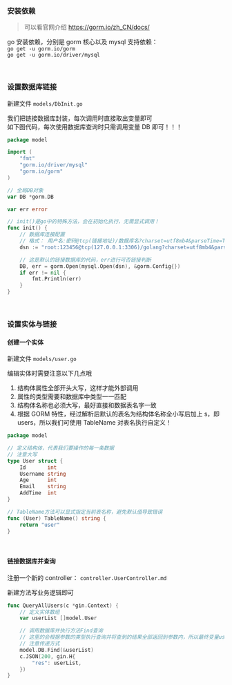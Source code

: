 ### 安装依赖

> 可以看官网介绍 https://gorm.io/zh_CN/docs/

go 安装依赖，分别是 gorm 核心以及 mysql 支持依赖：  
`go get -u gorm.io/gorm`  
`go get -u gorm.io/driver/mysql`

<br>

### 设置数据库链接

新建文件 `models/DbInit.go`

我们把链接数据库封装，每次调用时直接取出变量即可  
如下图代码，每次使用数据库查询时只需调用变量 DB 即可！！！

```go
package model

import (
	"fmt"
	"gorm.io/driver/mysql"
	"gorm.io/gorm"
)

// 全局DB对象
var DB *gorm.DB

var err error

// init()是go中的特殊方法，会在初始化执行，无需显式调用！
func init() {
    // 数据库连接配置
    // 格式： 用户名:密码@tcp(链接地址)/数据库名?charset=utf8mb4&parseTime=True&loc=Local
	dsn := "root:123456@tcp(127.0.0.1:3306)/golang?charset=utf8mb4&parseTime=True&loc=Local"

    // 这是默认的链接数据库的代码，err进行可否链接判断
	DB, err = gorm.Open(mysql.Open(dsn), &gorm.Config{})
	if err != nil {
		fmt.Println(err)
	}
}
```

<br>

### 设置实体与链接

#### 创建一个实体

新建文件 `models/user.go`

编辑实体时需要注意以下几点哦

1. 结构体属性全部开头大写，这样才能外部调用
2. 属性的类型需要和数据库中类型一一匹配
3. 结构体名称也必须大写，最好直接和数据表名字一致
4. 根据 GORM 特性，经过解析后默认的表名为结构体名称全小写后加上 s，即 users，所以我们可使用 TableName 对表名执行自定义！

```go
package model

// 定义结构体，代表我们要操作的每一条数据
// 注意大写
type User struct {
	Id       int
	Username string
	Age      int
	Email    string
	AddTime  int
}

// TableName方法可以显式指定当前表名称，避免默认值导致错误
func (User) TableName() string {
	return "user"
}
```

<br>

#### 链接数据库并查询

注册一个新的 controller： `controller.UserController.md`

新建方法写业务逻辑即可

```go
func QueryAllUsers(c *gin.Context) {
    // 定义实体数组
	var userList []model.User

    // 调用数据库并执行方法Find查询
    // 这里的会根据参数的类型执行查询并将查到的结果全部返回到参数内，所以最终变量userList获得结果
    // 注意传递方式
	model.DB.Find(&userList)
	c.JSON(200, gin.H{
		"res": userList,
	})
}
```

<br>
